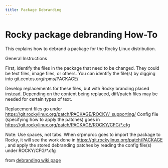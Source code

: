 ```yaml
---
title: Package Debranding
---
```


# Rocky package debranding How-To

This explains how to debrand a package for the Rocky Linux distribution.

General Instructions

First, identify the files in the package that need to be changed. They could be text files, image files, or others. You can identify the file(s) by digging into git.centos.org/rpms/PACKAGE/

Develop replacements for these files, but with Rocky branding placed instead. Depending on the content being replaced, diff/patch files may be needed for certain types of text.

Replacement files go under <https://git.rockylinux.org/patch/PACKAGE/ROCKY/_supporting/>
Config file (specifying how to apply the patches) goes in <https://git.rockylinux.org/patch/PACKAGE/ROCKY/CFG/*.cfg>

Note: Use spaces, not tabs.
When srpmproc goes to import the package to Rocky, it will see the work done in <https://git.rockylinux.org/patch/PACKAGE> , and apply the stored debranding patches by reading the config file(s) under ROCKY/CFG/*.cfg

from [debranding wiki page](https://wiki.rockylinux.org/team/release_engineering/debranding/)

